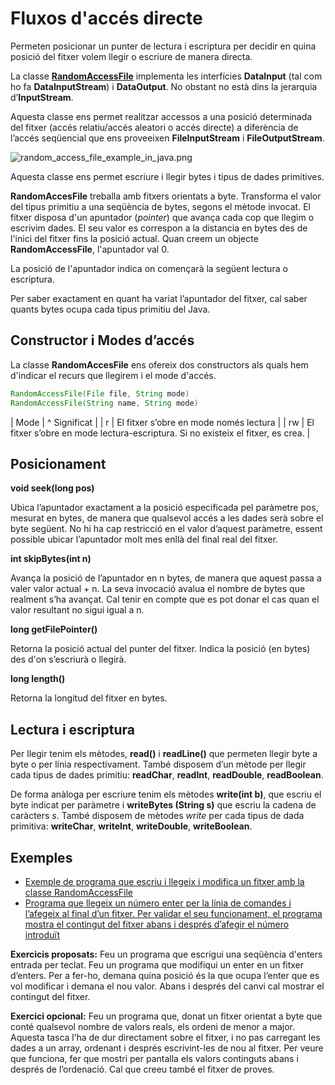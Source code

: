 # Fluxos d'accés directe

Permeten posicionar un punter de lectura i escriptura per decidir en quina posició del fitxer volem llegir o escriure de manera directa.

La classe [**RandomAccessFile**](https://docs.oracle.com/en/java/javase/19/docs/api/java.base/java/io/RandomAccessFile.html) implementa les interfícies **DataInput** (tal com ho fa **DataInputStream**) i **DataOutput**. No obstant no està dins la jerarquia d’**InputStream**.

Aquesta classe ens permet realitzar accessos a una posició determinada del fitxer (accés relatiu/accés aleatori o accés directe) a diferència de l’accés seqüencial que ens proveeixen **FileInputStream** i **FileOutputStream**. 

![random_access_file_example_in_java.png](/damm06/assets/1.1/1.1.io/random_access_file_example_in_java.png)

Aquesta classe ens permet escriure i llegir bytes i tipus de dades primitives. 

**RandomAccesFile** treballa amb fitxers orientats a byte. Transforma el valor del tipus primitiu a una seqüència de bytes, segons el mètode invocat. El fitxer disposa d'un apuntador (*pointer*) que avança cada cop que llegim o escrivim dades. El seu valor es correspon a la distancia en bytes des de l'inici del fitxer fins la posició actual. Quan creem un objecte **RandomAccessFile**, l'apuntador val 0.

La posició de l'apuntador indica on començarà la següent lectura o escriptura.

Per saber exactament en quant ha variat l’apuntador del fitxer, cal saber quants bytes ocupa cada tipus primitiu del Java.

## Constructor i Modes d’accés

La classe **RandomAccesFile** ens ofereix dos constructors als quals hem d'indicar el recurs que llegirem i el mode d'accés.
 
```java
RandomAccessFile(File file, String mode)
RandomAccessFile(String name, String mode)
```

| Mode  |   ^ Significat      |
| r    | El fitxer s’obre en mode només lectura     | 
| rw    | El fitxer s’obre en mode lectura-escriptura. Si no existeix el fitxer, es crea. |

## Posicionament

**void seek(long pos)** 

Ubica l’apuntador exactament a la posició especificada pel paràmetre pos, mesurat en bytes, de manera que qualsevol accés a les dades serà sobre el byte següent. No hi ha cap restricció en el valor d’aquest paràmetre, essent possible ubicar l’apuntador molt mes enllà del final real del fitxer. 

**int skipBytes(int n)**

Avança la posició de l’apuntador en n bytes, de manera que aquest passa a valer valor actual + n. La seva invocació avalua el nombre de bytes que realment s’ha avançat. Cal tenir en compte que es pot donar el cas quan el valor resultant no sigui igual a n. 

**long getFilePointer()**

Retorna la posició actual del punter del fitxer. Indica la posició (en bytes) des d'on s’escriurà o llegirà.

**long length()**

Retorna la longitud del fitxer en bytes.

## Lectura i escriptura 

Per llegir tenim els mètodes, **read()** i  **readLine()** que permeten llegir byte a byte o per línia respectivament. També disposem d’un mètode per llegir cada tipus de dades primitiu: **readChar**, **readInt**, **readDouble**, **readBoolean**.

De forma anàloga per escriure tenim els mètodes **write(int b)**, que escriu el byte indicat per paràmetre i **writeBytes (String s)** que escriu la cadena de caràcters *s*. També disposem de mètodes *write* per cada tipus de dada primitiva: **writeChar**, **writeInt**, **writeDouble**, **writeBoolean**.

## Exemples

* [Exemple de programa que escriu i llegeix i modifica un fitxer amb la classe RandomAccessFile](/damm06/assets/1.1/1.1.io/randomwritereadfile.zip)
* [Programa que llegeix un número enter per la línia de comandes i l’afegeix al final d’un fitxer. Per validar el seu funcionament, el programa mostra el contingut del fitxer abans i després d’afegir el número introduït](/damm06/assets/1.1/1.1.io/randomex1.zip)

**Exercicis proposats:**
Feu un programa que escrigui una seqüència d'enters entrada per teclat.
Feu un programa que modifiqui un enter en un fitxer d’enters. Per a fer-ho, demana quina posició és la que ocupa l’enter que es vol modificar i demana el nou valor. Abans i després del canvi cal mostrar el contingut del fitxer.

**Exercici opcional:**
Feu un programa que, donat un fitxer orientat a byte que conté qualsevol nombre de valors reals, els ordeni de menor a major. Aquesta tasca l’ha de dur directament sobre el fitxer, i no pas carregant les dades a un array, ordenant i després escrivint-les de nou al fitxer. Per veure que funciona, fer que mostri per pantalla els valors continguts abans i després de l’ordenació. Cal que creeu també el fitxer de proves.
